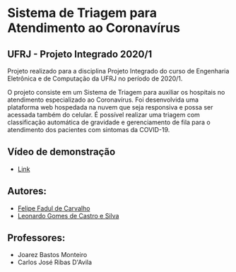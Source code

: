 # Sistema de Triagem para Atendimento ao Coronavírus
## UFRJ - Projeto Integrado 2020/1

Projeto realizado para a disciplina Projeto Integrado do curso de Engenharia Eletrônica e de Computação da UFRJ no período de 2020/1.

O projeto consiste em um Sistema de Triagem para auxiliar os hospitais no atendimento especializado ao Coronavírus.
Foi desenvolvida uma plataforma web hospedada na nuvem que seja responsiva e possa ser acessada também do celular. É possível realizar uma triagem com classificação automática de gravidade e gerenciamento de fila para o atendimento dos pacientes com sintomas da COVID-19.

## Vídeo de demonstração
- [Link](https://www.youtube.com/watch?v=5L8QlRFj4Mo&feature=youtu.be)


## Autores:
- [Felipe Fadul de Carvalho](https://github.com/felipefadul)
- [Leonardo Gomes de Castro e Silva](https://github.com/JoltLeo)

## Professores:
- Joarez Bastos Monteiro
- Carlos José Ribas D'Avila
